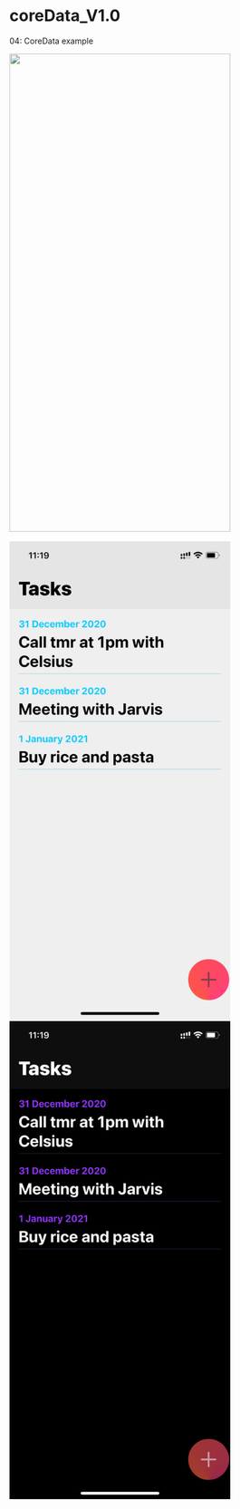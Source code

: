 # coreData_V1.0

04: CoreData example

<img src="https://media.giphy.com/media/y4WHg6UWVVVEhg2ZrT/giphy.gif" width="390" height="844"/>  

<img src="/light.PNG" width="390" height="844"/>  <img src="/dark.PNG" width="390" height="844"/>
